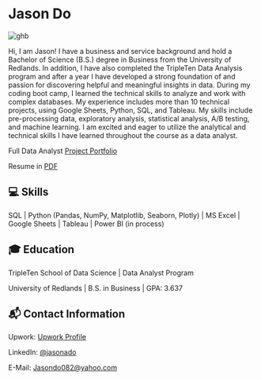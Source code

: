 # Jason Do

![ghb](https://github.com/jasondo-da/jasondo-da/assets/138195365/5ba97cd1-633f-4441-9df3-822aa16d3364)


Hi, I am Jason! I have a business and service background and hold a Bachelor of Science (B.S.) degree in Business from the University of Redlands. In addition, I have also completed the TripleTen Data Analysis program and after a year I have developed a strong foundation of and passion for discovering helpful and meaningful insights in data. During my coding boot camp, I learned the technical skills to analyze and work with complex databases. My experience includes more than 10 technical projects, using Google Sheets, Python, SQL, and Tableau. My skills include pre-processing data, exploratory analysis, statistical analysis, A/B testing, and machine learning. I am excited and eager to utilize the analytical and technical skills I have learned throughout the course as a data analyst. 


Full Data Analyst [Project Portfolio](https://github.com/jasondo-da/Data_Analyst_Portfolio_Guide/blob/main/README.md)

Resume in [PDF](https://github.com/jasondo-da/jason-do/blob/main/Resume%20v.rl%20(2024).pdf)


## :computer: Skills

SQL | Python (Pandas, NumPy, Matplotlib, Seaborn, Plotly) | MS Excel | Google Sheets | Tableau | Power BI (in process)


## :mortar_board: Education

TripleTen School of Data Science | Data Analyst Program 

University of Redlands | B.S. in Business | GPA: 3.637 


## :mailbox_with_mail: Contact Information

Upwork: [Upwork Profile](https://www.upwork.com/freelancers/~01304e3a882d86c96f?mp_source=share)

LinkedIn: [@jasonado](https://www.linkedin.com/in/jasonado/)

E-Mail: [Jasondo082@yahoo.com](Jasondo082@yahoo.com)
